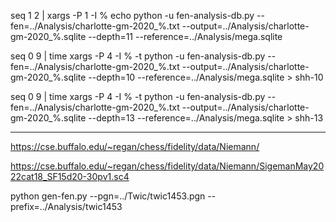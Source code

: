 seq 1 2 | xargs -P 1 -I % echo python -u fen-analysis-db.py --fen=../Analysis/charlotte-gm-2020_%.txt --output=../Analysis/charlotte-gm-2020_%.sqlite --depth=11 --reference=../Analysis/mega.sqlite

seq 0 9 | time xargs -P 4 -I % -t python -u fen-analysis-db.py --fen=../Analysis/charlotte-gm-2020_%.txt --output=../Analysis/charlotte-gm-2020_%.sqlite --depth=10 --reference=../Analysis/mega.sqlite  > shh-10

seq 0 9 | time xargs -P 4 -I % -t python -u fen-analysis-db.py --fen=../Analysis/charlotte-gm-2020_%.txt --output=../Analysis/charlotte-gm-2020_%.sqlite --depth=13 --reference=../Analysis/mega.sqlite  > shh-13

-----
https://cse.buffalo.edu/~regan/chess/fidelity/data/Niemann/

https://cse.buffalo.edu/~regan/chess/fidelity/data/Niemann/SigemanMay2022cat18_SF15d20-30pv1.sc4

python gen-fen.py --pgn=../Twic/twic1453.pgn --prefix=../Analysis/twic1453
